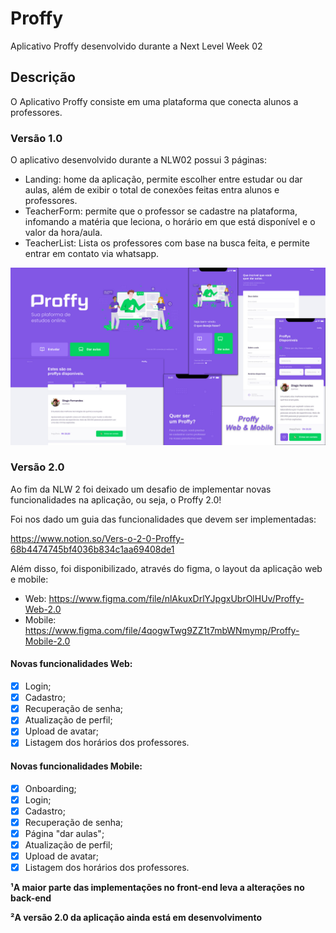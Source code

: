 # Proffy
Aplicativo Proffy desenvolvido durante a Next Level Week 02

## Descrição
O Aplicativo Proffy consiste em uma plataforma que conecta alunos a professores.

### Versão 1.0
O aplicativo desenvolvido durante a NLW02 possui 3 páginas:

- Landing: home da aplicação, permite escolher entre estudar ou dar aulas, além de exibir o total de conexões feitas entra alunos e professores.
- TeacherForm: permite que o professor se cadastre na plataforma, infomando a matéria que leciona, o horário em que está disponível e o valor da hora/aula.
- TeacherList: Lista os professores com base na busca feita, e permite entrar em contato via whatsapp.

<img src="./Screenshots/Proffy1.0WebMobile.jpg" />

### Versão 2.0

Ao fim da NLW 2 foi deixado um desafio de implementar novas funcionalidades na aplicação, ou seja, o Proffy 2.0!

Foi nos dado um guia das funcionalidades que devem ser implementadas:

https://www.notion.so/Vers-o-2-0-Proffy-68b4474745bf4036b834c1aa69408de1

Além disso, foi disponibilizado, através do figma, o layout da aplicação web e mobile:

- Web: https://www.figma.com/file/nlAkuxDrlYJpgxUbrOlHUv/Proffy-Web-2.0
- Mobile: https://www.figma.com/file/4qogwTwg9ZZ1t7mbWNmymp/Proffy-Mobile-2.0

#### Novas funcionalidades Web:

-   [x] Login;
-   [x] Cadastro;
-   [x] Recuperação de senha;
-   [x] Atualização de perfil;
-   [x] Upload de avatar;
-   [x] Listagem dos horários dos professores.

#### Novas funcionalidades Mobile:

-   [x] Onboarding;
-   [x] Login;
-   [x] Cadastro;
-   [x] Recuperação de senha;
-   [x] Página "dar aulas";
-   [x] Atualização de perfil;
-   [x] Upload de avatar;
-   [x] Listagem dos horários dos professores.

**¹A maior parte das implementações no front-end leva a alterações no back-end**

**²A versão 2.0 da aplicação ainda está em desenvolvimento**
